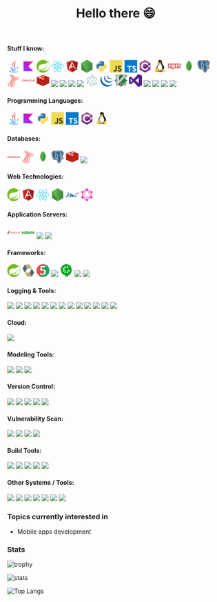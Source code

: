 <h1 align="center">Hello there 😄</h1>
<br>

#### Stuff I know:
<p align="left">
<img src="https://raw.githubusercontent.com/devicons/devicon/master/icons/java/java-original.svg" width="30">
<img src="https://raw.githubusercontent.com/devicons/devicon/master/icons/kotlin/kotlin-original.svg" width="30">
<img src="https://raw.githubusercontent.com/devicons/devicon/master/icons/spring/spring-original.svg" width="30">
<img src="https://raw.githubusercontent.com/devicons/devicon/master/icons/react/react-original.svg" width="30">
<img src="https://raw.githubusercontent.com/devicons/devicon/master/icons/angularjs/angularjs-original.svg" width="30">
<img src="https://raw.githubusercontent.com/devicons/devicon/master/icons/nodejs/nodejs-original.svg" width="30">
<img src="https://github.com/devicons/devicon/raw/master/icons/python/python-original.svg" width="30">
<img src="https://raw.githubusercontent.com/devicons/devicon/master/icons/javascript/javascript-original.svg" width="30">
<img src="https://raw.githubusercontent.com/devicons/devicon/master/icons/typescript/typescript-original.svg" width="30">
<img src="https://github.com/devicons/devicon/raw/master/icons/csharp/csharp-original.svg" width="30">
<img src="https://github.com/devicons/devicon/raw/master/icons/linux/linux-original.svg" width="30">
<img src="https://raw.githubusercontent.com/devicons/devicon/master/icons/npm/npm-original-wordmark.svg" width="30">
<img src="https://raw.githubusercontent.com/devicons/devicon/master/icons/mongodb/mongodb-original.svg" width="30">
<img src="https://raw.githubusercontent.com/devicons/devicon/master/icons/postgresql/postgresql-original.svg" width="30">
<img src="https://raw.githubusercontent.com/devicons/devicon/master/icons/microsoftsqlserver/microsoftsqlserver-plain.svg" width="30">
<img src="https://raw.githubusercontent.com/devicons/devicon/master/icons/oracle/oracle-original.svg" width="30">
<img src="https://raw.githubusercontent.com/devicons/devicon/master/icons/redis/redis-original.svg" width="30">
<img src="https://raw.githubusercontent.com/devicons/devicon/master/icons/ehcache/ehcache-original.svg" width="30">
<img src="https://graphql.org/img/logo.svg" width="30">
<img src="https://seeklogo.com/images/P/postman-logo-F43375A2EB-seeklogo.com.png" width="30">
<img src="https://seeklogo.com/images/S/soapui-logo-BC9B16FE27-seeklogo.com.png" width="30">
<img src="https://github.com/devicons/devicon/raw/master/icons/electron/electron-original.svg" width="30">
<img src="https://raw.githubusercontent.com/devicons/devicon/master/icons/jquery/jquery-original.svg" width="30">
<img src="https://raw.githubusercontent.com/devicons/devicon/master/icons/vim/vim-original.svg" width="30">
<img src="https://raw.githubusercontent.com/devicons/devicon/master/icons/visualstudio/visualstudio-plain.svg" width="30">
<img src="https://user-images.githubusercontent.com/674621/71187801-14e60a80-2280-11ea-94c9-e56576f76baf.png" width="30">
<img src="https://www.freeiconspng.com/uploads/powershell-icon-3.png" width="30">
<img src="https://blog.tableau.com/wp-content/uploads/2019/03/1500x500_Tableau-logo-horizontal-1-1024x341.png" width="30">
<img src="https://d1.awsstatic.com/case-studies/200x200/NewRelic_Logo.d93926c6a85c11f0e637fcf15bfcfba251a56eb7.png" width="30">
</p>

<!-- Programming Languages -->
#### Programming Languages:
<p align="left">
<img src="https://raw.githubusercontent.com/devicons/devicon/master/icons/java/java-original.svg" width="30">
<img src="https://raw.githubusercontent.com/devicons/devicon/master/icons/kotlin/kotlin-original.svg" width="30">
<img src="https://github.com/devicons/devicon/raw/master/icons/python/python-original.svg" width="30">
<img src="https://raw.githubusercontent.com/devicons/devicon/master/icons/javascript/javascript-original.svg" width="30">
<img src="https://raw.githubusercontent.com/devicons/devicon/master/icons/typescript/typescript-original.svg" width="30">
<img src="https://github.com/devicons/devicon/raw/master/icons/csharp/csharp-original.svg" width="30">
<img src="https://github.com/devicons/devicon/raw/master/icons/linux/linux-original.svg" width="30">
</p>

<!-- Databases -->
#### Databases:
<p align="left">
<img src="https://raw.githubusercontent.com/devicons/devicon/master/icons/oracle/oracle-original.svg" width="30">
<img src="https://raw.githubusercontent.com/devicons/devicon/master/icons/microsoftsqlserver/microsoftsqlserver-plain.svg" width="30">
<img src="https://raw.githubusercontent.com/devicons/devicon/master/icons/mongodb/mongodb-original.svg" width="30">
<img src="https://raw.githubusercontent.com/devicons/devicon/master/icons/postgresql/postgresql-original.svg" width="30">
<img src="https://raw.githubusercontent.com/devicons/devicon/master/icons/redis/redis-original.svg" width="30">
<img src="https://raw.githubusercontent.com/devicons/devicon/master/icons/ehcache/ehcache-original.svg" width="30">
</p>

<!-- Web Technologies -->
#### Web Technologies:
<p align="left">
<img src="https://raw.githubusercontent.com/devicons/devicon/master/icons/spring/spring-original.svg" width="30">
<img src="https://raw.githubusercontent.com/devicons/devicon/master/icons/angularjs/angularjs-original.svg" width="30">
<img src="https://raw.githubusercontent.com/devicons/devicon/master/icons/react/react-original.svg" width="30">
<img src="https://raw.githubusercontent.com/devicons/devicon/master/icons/nodejs/nodejs-original.svg" width="30">
<img src="https://raw.githubusercontent.com/devicons/devicon/master/icons/xml/xml-original.svg" width="30">
<img src="https://raw.githubusercontent.com/devicons/devicon/master/icons/graphql/graphql-plain.svg" width="30">
</p>

<!-- Application Servers -->
#### Application Servers:
<p align="left">
<img src="https://raw.githubusercontent.com/devicons/devicon/master/icons/apache/apache-original-wordmark.svg" width="30">
<img src="https://raw.githubusercontent.com/devicons/devicon/master/icons/nginx/nginx-original.svg" width="30">
<img src="https://raw.githubusercontent.com/devicons/devicon/master/icons/ibm/ibm-original-wordmark.svg" width="30">
<img src="https://raw.githubusercontent.com/devicons/devicon/master/icons/wildfly/wildfly-original.svg" width="30">
</p>

<!-- Frameworks -->
#### Frameworks:
<p align="left">
<img src="https://raw.githubusercontent.com/devicons/devicon/master/icons/spring/spring-original.svg" width="30">
<img src="https://raw.githubusercontent.com/devicons/devicon/master/icons/hibernate/hibernate-original.svg" width="30">
<img src="https://raw.githubusercontent.com/devicons/devicon/master/icons/junit/junit-original.svg" width="30">
<img src="https://raw.githubusercontent.com/devicons/devicon/master/icons/mockito/mockito-original.svg" width="30">
<img src="https://raw.githubusercontent.com/devicons/devicon/master/icons/cucumber/cucumber-plain.svg" width="30">
<img src="https://raw.githubusercontent.com/devicons/devicon/master/icons/log4j/log4j-original.svg" width="30">
<img src="https://raw.githubusercontent.com/devicons/devicon/master/icons/slf4j/slf4j-original.svg" width="30">
</p>

<!-- Logging & Tools -->
#### Logging & Tools:
<p align="left">
<!-- Wikimedia Commons -->
<img src="https://img.icons8.com/color/452/elasticsearch.png" width="30">
<img src="https://img.icons8.com/color/452/kibana.png" width="30">
<img src="https://upload.wikimedia.org/wikipedia/commons/0/0a/Apache_kafka-icon.svg" width="30">
<img src="https://img.icons8.com/color/452/jenkins.png" width="30">
<img src="https://img.icons8.com/color/452/splunk.png" width="30">
<img src="https://img.icons8.com/color/452/docker.png" width="30">
<img src="https://img.icons8.com/color/452/kubernetes.png" width="30">
<img src="https://seeklogo.com/images/D/datadog-logo-7E553203A0-seeklogo.com.png" width="30">
<img src="https://iconscout.com/icons/elasticsearch" width="30">
<img src="https://iconscout.com/icons/kibana" width="30">
<img src="https://iconscout.com/icons/apache-kafka" width="30">
<img src="https://iconscout.com/icons/jenkins" width="30">
<img src="https://iconscout.com/icons/splunk" width="30">
</p>

<!-- Cloud -->
#### Cloud:
<p align="left">
<img src="https://upload.wikimedia.org/wikipedia/commons/9/93/Amazon_Web_Services_Logo.svg" width="30">
<img src="" width="30">
</p>

<!-- Modeling Tools -->
#### Modeling Tools:
<p align="left">
<img src="https://seeklogo.com/images/M/microsoft-visio-2013-logo-A5D3BFEF43-seeklogo.com.png" width="30">
<img src="https://seeklogo.com/images/L/lucidchart-logo-D781DAB5BE-seeklogo.com.png" width="30">
<img src="https://seeklogo.com/images/D/draw-io-logo-011433C682-seeklogo.com.png" width="30">
</p>

<!-- Version Control -->
#### Version Control:
<p align="left">
<img src="https://seeklogo.com/images/G/github-logo-5F384D0265-seeklogo.com.png" width="30">
<img src="https://seeklogo.com/images/B/bitbucket-logo-F6FBC6E6D7-seeklogo.com.png" width="30">
<img src="https://seeklogo.com/images/G/gitlab-logo-9D4F9257B7-seeklogo.com.png" width="30">
<img src="https://seeklogo.com/images/S/svn-logo-B8A3139E3F-seeklogo.com.png" width="30">
<img src="https://github.githubassets.com/images/modules/logos_page/GitHub-Actions-icon.png" width="30">
</p>

<!-- Vulnerability Scan -->
#### Vulnerability Scan:
<p align="left">
<img src="https://www.prisma.io/assets/images/cover-image-aac4f58f.png" width="30">
<img src="https://sonarqube.apache.org/img/SonarQube_logo.png" width="30">
<img src="https://www.blackducksoftware.com/sites/default/files/2020-02/Black_Duck_SeekLogo%20(2).png" width="30">
<img src="https://www.zaproxy.org/wp-content/themes/zap/assets/img/zap128x128.png" width="30">
</p>

<!-- Build Tools -->
#### Build Tools:
<p align="left">
<img src="https://seeklogo.com/images/M/maven-logo-9BD44F374E-seeklogo.com.png" width="30">
<img src="https://gradle.org/images/gradle-knowledge-graph-logo.png" width="30">
<img src="https://upload.wikimedia.org/wikipedia/commons/thumb/d/db/Npm-logo.svg/2560px-Npm-logo.svg.png" width="30">
<img src="https://raw.githubusercontent.com/yarnpkg/assets/master/yarn-kitten-full.png" width="30">
<img src="https://www.jacoco.org/images/jacoco.png" width="30">
</p>

<!-- Other Systems / Tools -->
#### Other Systems / Tools:
<p align="left">
<img src="https://seeklogo.com/images/W/wordpress-logo-99D4BF8392-seeklogo.com.png" width="30">
<img src="https://seeklogo.com/images/J/jira-logo-F6C24E647D-seeklogo.com.png" width="30">
<img src="https://seeklogo.com/images/C/confluence-logo-3C9D1D2EFC-seeklogo.com.png" width="30">
<img src="https://seeklogo.com/images/T/trello-logo-ADACD6A5B9-seeklogo.com.png" width="30">
<img src="https://seeklogo.com/images/T/tableau-logo-0D6F791E89-seeklogo.com.png" width="30">
<img src="https://seeklogo.com/images/N/new-relic-logo-8D5B426F6C-seeklogo.com.png" width="30">
<img src="https://seeklogo.com/images/I/inkscape-logo-2A2264B6F4-seeklogo.com.png" width="30">
</p>


### Topics currently interested in
- Mobile apps development

### Stats
![trophy](https://github-profile-trophy.vercel.app/?username=super-su-msy&theme=gruvbox)

![stats](https://github-readme-stats.vercel.app/api?username=super-su-msy&show_icons=true&theme=radical) 

![Top Langs](https://github-readme-stats.vercel.app/api/top-langs/?username=super-su-msy&layout=compact&show_icons=true&title_color=fff&icon_color=79ff97&text_color=9f9f9f&bg_color=151515)
# 
